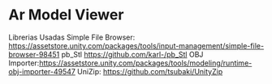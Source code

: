 # Ar Model Viewer





Librerias Usadas 
Simple File Browser:  https://assetstore.unity.com/packages/tools/input-management/simple-file-browser-98451
pb_Stl  https://github.com/karl-/pb_Stl
OBJ Importer:https://assetstore.unity.com/packages/tools/modeling/runtime-obj-importer-49547
UniZip: https://github.com/tsubaki/UnityZip
